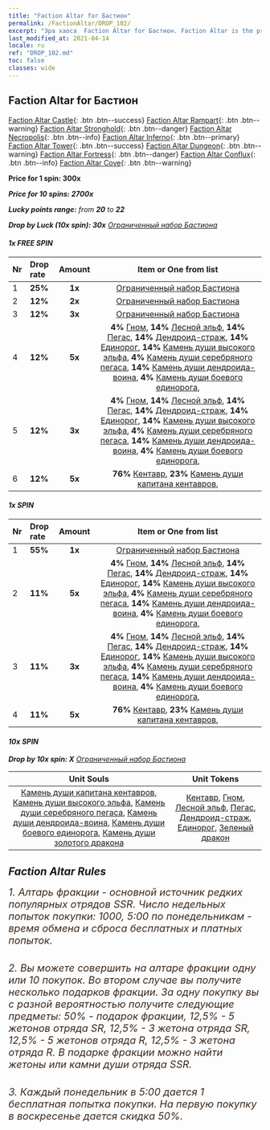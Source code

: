 ```yaml
---
title: "Faction Altar for Бастион"
permalink: /FactionAltar/DROP_102/
excerpt: "Эра хаоса  Faction Altar for Бастион. Faction Altar is the primary method for obtaining SSR units from the popular faction. Limited to 1,000 purchases each week. The popular faction changes at 05:00 every Monday. Purchase attempts and free purchase attempts will also reset then."
last_modified_at: 2021-04-14
locale: ru
ref: "DROP_102.md"
toc: false
classes: wide
---
```


##  Faction Altar for **Бастион**

  [Faction Altar Castle](/ru/FactionAltar/DROP_101/){: .btn .btn--success} [Faction Altar Rampart](/ru/FactionAltar/DROP_102/){: .btn .btn--warning} [Faction Altar Stronghold](/ru/FactionAltar/DROP_103/){: .btn .btn--danger} [Faction Altar Necropolis](/ru/FactionAltar/DROP_104/){: .btn .btn--info} [Faction Altar Inferno](/ru/FactionAltar/DROP_105/){: .btn .btn--primary} [Faction Altar Tower](/ru/FactionAltar/DROP_106/){: .btn .btn--success} [Faction Altar Dungeon](/ru/FactionAltar/DROP_107/){: .btn .btn--warning} [Faction Altar Fortress](/ru/FactionAltar/DROP_108/){: .btn .btn--danger} [Faction Altar Conflux](/ru/FactionAltar/DROP_109/){: .btn .btn--info} [Faction Altar Cove](/ru/FactionAltar/DROP_112/){: .btn .btn--warning} 

  **Price for 1 spin: 300x** <i class="fas fa-gem"/>

  **Price for 10 spins: 2700x** <i class="fas fa-gem"/>

  **Lucky points range:** from **20** to **22**

  **Drop by Luck (10x spin): 30x** [Ограниченный набор Бастиона](/ru/Items/con_2101/)

####  1x FREE SPIN 

  |    Nr    |  Drop rate  |  Amount   |   Item or One from list  |
  |:---------|:------------|:---------:|:------------------------:|
  | 1 | **25%** | **1x** | [Ограниченный набор Бастиона](/ru/Items/con_2101/) |
  | 2 | **12%** | **2x** | [Ограниченный набор Бастиона](/ru/Items/con_2101/) |
  | 3 | **12%** | **3x** | [Ограниченный набор Бастиона](/ru/Items/con_2101/) |
  | 4 | **12%** | **5x** |  **4%** [Гном](/ru/Items/unt_200/),  **14%** [Лесной эльф](/ru/Items/unt_201/),  **14%** [Пегас](/ru/Items/unt_202/),  **14%** [Дендроид-страж](/ru/Items/unt_203/),  **14%** [Единорог](/ru/Items/unt_204/),  **14%** [Камень души высокого эльфа](/ru/Items/unt_291/),  **4%** [Камень души серебряного пегаса](/ru/Items/unt_292/),  **14%** [Камень души дендроида-воина](/ru/Items/unt_293/),  **4%** [Камень души боевого единорога](/ru/Items/unt_294/),  |
  | 5 | **12%** | **3x** |  **4%** [Гном](/ru/Items/unt_200/),  **14%** [Лесной эльф](/ru/Items/unt_201/),  **14%** [Пегас](/ru/Items/unt_202/),  **14%** [Дендроид-страж](/ru/Items/unt_203/),  **14%** [Единорог](/ru/Items/unt_204/),  **14%** [Камень души высокого эльфа](/ru/Items/unt_291/),  **4%** [Камень души серебряного пегаса](/ru/Items/unt_292/),  **14%** [Камень души дендроида-воина](/ru/Items/unt_293/),  **4%** [Камень души боевого единорога](/ru/Items/unt_294/),  |
  | 6 | **12%** | **5x** |  **76%** [Кентавр](/ru/Items/unt_199/),  **23%** [Камень души капитана кентавров](/ru/Items/unt_290/),  |


####  1x SPIN 

  |    Nr    |  Drop rate  |  Amount   |   Item or One from list  |
  |:---------|:------------|:---------:|:------------------------:|
  | 1 | **55%** | **1x** | [Ограниченный набор Бастиона](/ru/Items/con_2101/) |
  | 2 | **11%** | **5x** |  **4%** [Гном](/ru/Items/unt_200/),  **14%** [Лесной эльф](/ru/Items/unt_201/),  **14%** [Пегас](/ru/Items/unt_202/),  **14%** [Дендроид-страж](/ru/Items/unt_203/),  **14%** [Единорог](/ru/Items/unt_204/),  **14%** [Камень души высокого эльфа](/ru/Items/unt_291/),  **4%** [Камень души серебряного пегаса](/ru/Items/unt_292/),  **14%** [Камень души дендроида-воина](/ru/Items/unt_293/),  **4%** [Камень души боевого единорога](/ru/Items/unt_294/),  |
  | 3 | **11%** | **3x** |  **4%** [Гном](/ru/Items/unt_200/),  **14%** [Лесной эльф](/ru/Items/unt_201/),  **14%** [Пегас](/ru/Items/unt_202/),  **14%** [Дендроид-страж](/ru/Items/unt_203/),  **14%** [Единорог](/ru/Items/unt_204/),  **14%** [Камень души высокого эльфа](/ru/Items/unt_291/),  **4%** [Камень души серебряного пегаса](/ru/Items/unt_292/),  **14%** [Камень души дендроида-воина](/ru/Items/unt_293/),  **4%** [Камень души боевого единорога](/ru/Items/unt_294/),  |
  | 4 | **11%** | **5x** |  **76%** [Кентавр](/ru/Items/unt_199/),  **23%** [Камень души капитана кентавров](/ru/Items/unt_290/),  |


####  10x SPIN 

  **Drop by 10x spin: X** [Ограниченный набор Бастиона](/ru/Items/con_2101/)

  |    Unit Souls    |  Unit Tokens  |
  |:----------------:|:-------------:|
  | [Камень души капитана кентавров](/ru/Items/unt_290/), [Камень души высокого эльфа](/ru/Items/unt_291/), [Камень души серебряного пегаса](/ru/Items/unt_292/), [Камень души дендроида-воина](/ru/Items/unt_293/), [Камень души боевого единорога](/ru/Items/unt_294/), [Камень души золотого дракона](/ru/Items/unt_295/) | [Кентавр](/ru/Items/unt_199/), [Гном](/ru/Items/unt_200/), [Лесной эльф](/ru/Items/unt_201/), [Пегас](/ru/Items/unt_202/), [Дендроид-страж](/ru/Items/unt_203/), [Единорог](/ru/Items/unt_204/), [Зеленый дракон](/ru/Items/unt_205/) |



## Faction Altar Rules

  <span style="color: #3c2a1e;font-size:20px">1. Алтарь фракции - основной источник редких популярных отрядов SSR. Число недельных попыток покупки: 1000, 5:00 по понедельникам - время обмена и сброса бесплатных и платных попыток.</span><br/>

<br/>  <span style="color: #3c2a1e;font-size:20px">2. Вы можете совершить на алтаре фракции одну или 10 покупок. Во втором случае вы получите несколько подарков фракции. За одну покупку вы с разной вероятностью получите следующие предметы: 50% - подарок фракции, 12,5% - 5 жетонов отряда SR, 12,5% - 3 жетона отряда SR, 12,5% - 5 жетонов отряда R, 12,5% - 3 жетона отряда R. В подарке фракции можно найти жетоны или камни души отряда SSR.</span>

<br/>  <span style="color: #3c2a1e;font-size:20px">3. Каждый понедельник в 5:00 дается 1 бесплатная попытка покупки. На первую покупку в воскресенье дается скидка 50%.</span><br/>

<br/>